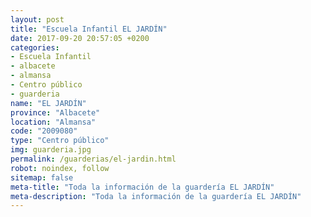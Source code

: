 ```yaml
---
layout: post
title: "Escuela Infantil EL JARDÍN"
date: 2017-09-20 20:57:05 +0200
categories:
- Escuela Infantil
- albacete
- almansa
- Centro público
- guarderia
name: "EL JARDÍN"
province: "Albacete"
location: "Almansa"
code: "2009080"
type: "Centro público"
img: guarderia.jpg
permalink: /guarderias/el-jardin.html
robot: noindex, follow
sitemap: false
meta-title: "Toda la información de la guardería EL JARDÍN"
meta-description: "Toda la información de la guardería EL JARDÍN"
---
```

